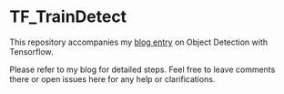 # TF_TrainDetect
This repository accompanies my [blog entry](http://www.dailytinkerer.com/2019/02/pitfalls-during-training-and-object.html) on Object Detection with Tensorflow.

Please refer to my blog for detailed steps. Feel free to leave comments there or open issues here for any help or clarifications.
